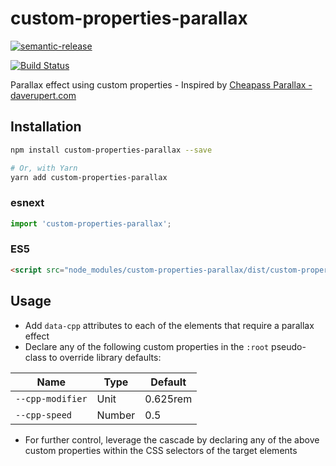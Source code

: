 # custom-properties-parallax

[![semantic-release](https://img.shields.io/badge/%20%20%F0%9F%93%A6%F0%9F%9A%80-semantic--release-e10079.svg)](https://github.com/semantic-release/semantic-release)

[![Build Status](https://travis-ci.org/SimonFinney/custom-properties-parallax.svg?branch=master)](https://travis-ci.org/SimonFinney/custom-properties-parallax)

Parallax effect using custom properties - Inspired by [Cheapass Parallax - daverupert.com](https://daverupert.com/2018/02/cheapass-parallax/)

## Installation

```bash
npm install custom-properties-parallax --save

# Or, with Yarn
yarn add custom-properties-parallax
```

### esnext

```js
import 'custom-properties-parallax';
```

### ES5

```html
<script src="node_modules/custom-properties-parallax/dist/custom-properties-parallax.js"></script>
```

## Usage

* Add `data-cpp` attributes to each of the elements that require a parallax effect
* Declare any of the following custom properties in the `:root` pseudo-class to override library defaults:

| Name             | Type   | Default  |
| ---------------- | ------ | -------- |
| `--cpp-modifier` | Unit   | 0.625rem |
| `--cpp-speed`    | Number | 0.5      |

* For further control, leverage the cascade by declaring any of the above custom properties within the CSS selectors of the target elements
